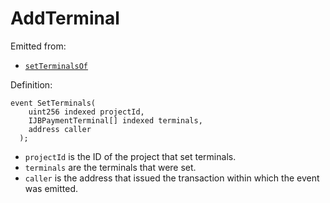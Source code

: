 # AddTerminal

Emitted from:

* [`setTerminalsOf`](/protocol/api/contracts/jbdirectory/write/setterminalsof.md)

Definition:

```solidity
event SetTerminals(
    uint256 indexed projectId,
    IJBPaymentTerminal[] indexed terminals,
    address caller
  );
```

* `projectId` is the ID of the project that set terminals.
* `terminals` are the terminals that were set.
* `caller` is the address that issued the transaction within which the event was emitted.
